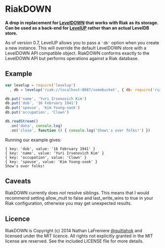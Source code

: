 # RiakDOWN

**A drop in replacement for [LevelDOWN](https://github.com/rvagg/node-leveldown) that works with Riak as its storage. Can be used as a back-end for [LevelUP](https://github.com/rvagg/node-levelup) rather than an actual LevelDB store.**

As of version 0.7, LevelUP allows you to pass a `'db'` option when you create a new instance. This will override the default LevelDOWN store with a LevelDOWN API compatible object. RiakDOWN conforms exactly to the LevelDOWN API but performs operations against a Riak database.

## Example

```js
var levelup = require('levelup')
  , db = levelup('riak://localhost:8087/somebucket', { db: require('riakdown') })

db.put('name', 'Yuri Irsenovich Kim')
db.put('dob', '16 February 1941')
db.put('spouse', 'Kim Young-sook')
db.put('occupation', 'Clown')

db.readStream()
  .on('data', console.log)
  .on('close', function () { console.log('Show\'s over folks!') })
```

Running our example gives:

```
{ key: 'dob', value: '16 February 1941' }
{ key: 'name', value: 'Yuri Irsenovich Kim' }
{ key: 'occupation', value: 'Clown' }
{ key: 'spouse', value: 'Kim Young-sook' }
Show's over folks!
```

## Caveats

RiakDOWN currently does *not* resolve siblings. This means that I would recommend setting allow_mult to false and last_write_wins to true in your Riak configuration, otherwise you may get unexpected results.

## Licence

RiakDOWN is Copyright (c) 2014 Nathan LaFreniere [@quitlahok](https://twitter.com/quitlahok) and licensed under the MIT licence. All rights not explicitly granted in the MIT license are reserved. See the included LICENSE file for more details.

